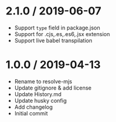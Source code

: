 
2.1.0 / 2019-06-07
==================

  * Support `type` field in package.json
  * Support for .cjs,.es,.es6,.jsx extension
  * Support live babel transpilation

1.0.0 / 2019-04-13
==================

  * Rename to resolve-mjs
  * Update gitignore & add license
  * Update History.md
  * Update husky config
  * Add changelog
  * Initial commit

